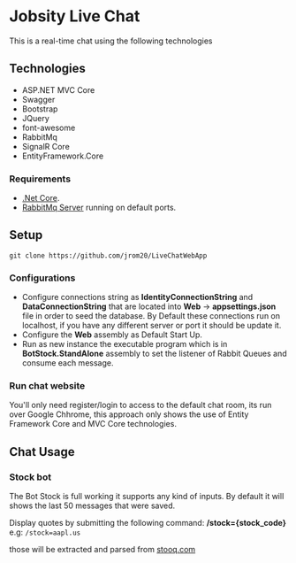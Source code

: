 # Jobsity Live Chat
This is a real-time chat using the following technologies

## Technologies
* ASP.NET MVC Core
* Swagger
* Bootstrap
* JQuery
* font-awesome
* RabbitMq
* SignalR Core
* EntityFramework.Core

### Requirements
* [.Net Core](https://dotnet.microsoft.com/download/visual-studio-sdks).
* [RabbitMq Server](https://www.rabbitmq.com/download.html) running on default ports.

## Setup
`git clone https://github.com/jrom20/LiveChatWebApp`

### Configurations
* Configure connections string as **IdentityConnectionString** and **DataConnectionString** that are located into **Web** -> **appsettings.json** file in order to seed the database. By Default these connections run on localhost, if you have any different server or port it should be update it.
* Configure the **Web** assembly as Default Start Up.
* Run as new instance the executable program which is in **BotStock.StandAlone** assembly to set the listener of Rabbit Queues and consume each message.

### Run chat website
You'll only need register/login to access to the default chat room, its run over Google Chhrome, this approach only shows the use of Entity Framework Core and MVC Core technologies.

## Chat Usage
### Stock bot
The Bot Stock is full working it supports any kind of inputs. By default it will shows the last 50 messages that were saved.

Display quotes by submitting the following command:
**/stock={stock_code}** e.g: `/stock=aapl.us`

those will be extracted and parsed from [stooq.com](https://stooq.com/)


